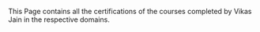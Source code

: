 This Page contains all the certifications of the courses completed by Vikas Jain in the respective domains.
